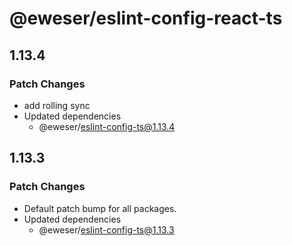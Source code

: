 # @eweser/eslint-config-react-ts

## 1.13.4

### Patch Changes

- add rolling sync
- Updated dependencies
  - @eweser/eslint-config-ts@1.13.4

## 1.13.3

### Patch Changes

- Default patch bump for all packages.
- Updated dependencies
  - @eweser/eslint-config-ts@1.13.3
